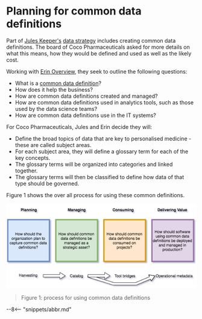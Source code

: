 <!-- SPDX-License-Identifier: CC-BY-4.0 -->
<!-- Copyright Contributors to the ODPi Egeria project. -->

# Planning for common data definitions

Part of [Jules Keeper's](/practices/coco-pharmaceuticals/personas/jules-keeper) [data strategy](/practices/coco-pharmaceuticals/scenarios/defining-the-data-strategy) includes creating common data definitions. The board of Coco Pharmaceuticals asked for more details on what this means, how they would be defined and used as well as the likely cost.

Working with [Erin Overview](/practices/coco-pharmaceuticals/personas/erin-overview), they seek to outline the following questions:

* What is a [common data definition](/practices/common-data-definitions/overview)?
* How does it help the business?
* How are common data definitions created and managed?
* How are common data definitions used in analytics tools, such as those used by the data science teams?
* How are common data definitions use in the IT systems?

For Coco Pharmaceuticals, Jules and Erin decide they will:

* Define the broad topics of data that are key to personalised medicine - these are called subject areas.
* For each subject area, they will define a glossary term for each of the key concepts.
* The glossary terms will be organized into categories and linked together.
* The glossary terms will then be classified to define how data of that type should be governed.

Figure 1 shows the over all process for using these common definitions.

![Figure 1](using-common-data-definitions.png)
> Figure 1: process for using common data definitions


--8<-- "snippets/abbr.md"